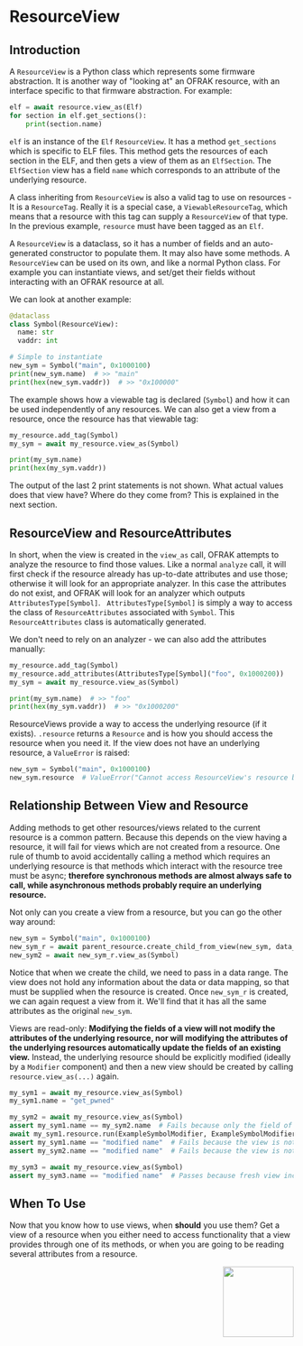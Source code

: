 # ResourceView

## Introduction

A `ResourceView` is a Python class which represents some firmware abstraction. It is another way
of "looking at" an OFRAK resource, with an interface specific to that firmware abstraction. For
example:

```python
elf = await resource.view_as(Elf)
for section in elf.get_sections():
    print(section.name)
```
`elf` is an instance of the `Elf` `ResourceView`. It has a method `get_sections` which is
specific to ELF files. This method gets the resources of each section in the ELF, and then gets a
 view of them as an `ElfSection`. The `ElfSection` view has a field `name` which corresponds to
 an attribute of the underlying resource.

A class inheriting from `ResourceView` is also a valid tag to use on resources - It is a
`ResourceTag`. Really it is a special case, a `ViewableResourceTag`, which means that a resource
with this tag can supply a `ResourceView` of that type. In the previous example, `resource` must
have been tagged as an `Elf`.

A `ResourceView` is a dataclass,
 so it has a number of fields and an auto-generated constructor to populate them. It may also
 have some methods. A `ResourceView` can be used on its own, and like a normal Python class. For
 example you can instantiate views, and set/get their fields without interacting with an OFRAK
 resource at all.

We can look at another example:

```python
@dataclass
class Symbol(ResourceView):
  name: str
  vaddr: int

# Simple to instantiate
new_sym = Symbol("main", 0x1000100)
print(new_sym.name)  # >> "main"
print(hex(new_sym.vaddr))  # >> "0x100000"
```
The example shows how a viewable tag is declared (`Symbol`) and how it can be used independently
of any resources. We can also get a view from a resource, once the resource has that viewable tag:

```python
my_resource.add_tag(Symbol)
my_sym = await my_resource.view_as(Symbol)

print(my_sym.name)
print(hex(my_sym.vaddr))
```

The output of the last 2 print statements is not shown.
What actual values does that view have? Where do they come from? This is explained in the next
section.

## ResourceView and ResourceAttributes

In short, when the view is
 created in the `view_as` call, OFRAK attempts to analyze the resource to find those values. Like
 a normal `analyze` call, it will first check if the resource already has up-to-date attributes
 and use those; otherwise it will look for an appropriate analyzer. In this case the attributes
 do not exist, and OFRAK will look for an analyzer which outputs `AttributesType[Symbol]`. `
 AttributesType[Symbol]` is simply a way to access the class of `ResourceAttributes` associated with
 `Symbol`. This `ResourceAttributes` class is automatically generated.

We don't need to rely on an analyzer - we can also add the attributes manually:

```python
my_resource.add_tag(Symbol)
my_resource.add_attributes(AttributesType[Symbol]("foo", 0x1000200))
my_sym = await my_resource.view_as(Symbol)

print(my_sym.name)  # >> "foo"
print(hex(my_sym.vaddr))  # >> "0x1000200"
```

ResourceViews provide a way to access the underlying resource (if it exists). `.resource` returns a
`Resource` and is how you should access the resource when you need it. If the view does
not have an underlying resource, a `ValueError` is raised:

```python
new_sym = Symbol("main", 0x1000100)
new_sym.resource  # ValueError("Cannot access ResourceView's resource because it has not been set!")
```

## Relationship Between View and Resource

Adding methods to get other resources/views related to the current resource is a common pattern.
Because this depends on the view having a resource, it will fail for views which are not created
from a resource. One rule of thumb to avoid accidentally calling a method which requires an
underlying resource is that methods which interact with the resource tree must be async;
**therefore synchronous methods are almost always safe to call, while asynchronous methods probably
 require an underlying resource.**


Not only can you create a view from a resource, but you can go the other way around:

```python
new_sym = Symbol("main", 0x1000100)
new_sym_r = await parent_resource.create_child_from_view(new_sym, data_range=Range(0x120, 0x140))
new_sym2 = await new_sym_r.view_as(Symbol)
```

Notice that when we create the child, we need to pass in a data range. The view does not hold any
 information about the data or data mapping, so that must be supplied when the resource is
 created. Once `new_sym_r` is created, we can again request a view from it. We'll find that it
 has all the same attributes as the original `new_sym`.
 
Views are read-only: **Modifying the fields of a view will not modify the 
attributes of the underlying resource, nor 
will modifying the attributes of the underlying resources automatically update the fields of an 
existing view.** Instead, the underlying resource should be explicitly modified (ideally by a 
`Modifier` component) and then a new view should be created by calling `resource.view_as(...)` 
again.

```python
my_sym1 = await my_resource.view_as(Symbol)
my_sym1.name = "get_pwned"

my_sym2 = await my_resource.view_as(Symbol)
assert my_sym1.name == my_sym2.name  # Fails because only the field of my_sym1 is changed!
await my_sym1.resource.run(ExampleSymbolModifier, ExampleSymbolModifierConfig("modified name"))
assert my_sym1.name == "modified name"  # Fails because the view is not modified, only the resource
assert my_sym2.name == "modified name"  # Fails because the view is not modified, only the resource

my_sym3 = await my_resource.view_as(Symbol)
assert my_sym3.name == "modified name"  # Passes because fresh view includes resource modification

```


## When To Use

Now that you know how to use views, when **should** you use them? Get a view of a resource
when you either need to access functionality that a view provides through one of its methods, or
when you are going to be reading several attributes from a resource.

<div align="right">
<img src="../assets/square_03.png" width="125" height="125">
</div>
